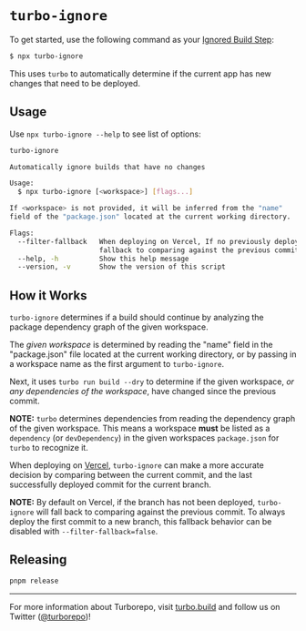 # `turbo-ignore`

To get started, use the following command as your [Ignored Build Step](https://vercel.com/docs/concepts/projects/overview#ignored-build-step):

```sh
$ npx turbo-ignore
```

This uses `turbo` to automatically determine if the current app has new changes that need to be deployed.

## Usage

Use `npx turbo-ignore --help` to see list of options:

```sh
turbo-ignore

Automatically ignore builds that have no changes

Usage:
  $ npx turbo-ignore [<workspace>] [flags...]

If <workspace> is not provided, it will be inferred from the "name"
field of the "package.json" located at the current working directory.

Flags:
  --filter-fallback   When deploying on Vercel, If no previously deployed SHA is available to compare against,
                      fallback to comparing against the previous commit [default: true]
  --help, -h          Show this help message
  --version, -v       Show the version of this script
```

## How it Works

`turbo-ignore` determines if a build should continue by analyzing the package dependency graph of the given workspace.

The _given workspace_ is determined by reading the "name" field in the "package.json" file located at the current working directory, or by passing in a workspace name as the first argument to `turbo-ignore`.

Next, it uses `turbo run build --dry` to determine if the given workspace, _or any dependencies of the workspace_, have changed since the previous commit.

**NOTE:** `turbo` determines dependencies from reading the dependency graph of the given workspace. This means a workspace **must** be listed as a `dependency` (or `devDependency`) in the given workspaces `package.json` for `turbo` to recognize it.

When deploying on [Vercel](https://vercel.com), `turbo-ignore` can make a more accurate decision by comparing between the current commit, and the last successfully deployed commit for the current branch.

**NOTE:** By default on Vercel, if the branch has not been deployed, `turbo-ignore` will fall back to comparing against the previous commit. To always deploy the first commit to a new branch, this fallback behavior can be disabled with `--filter-fallback=false`.

## Releasing

```sh
pnpm release
```

---

For more information about Turborepo, visit [turbo.build](https://turbo.build) and follow us on Twitter ([@turborepo](https://twitter.com/turborepo))!
